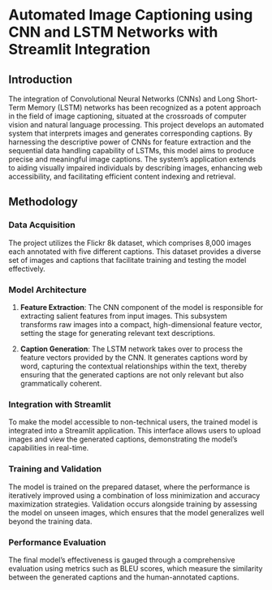 # Automated Image Captioning using CNN and LSTM Networks with Streamlit Integration

## Introduction
The integration of Convolutional Neural Networks (CNNs) and Long Short-Term Memory (LSTM) networks has been recognized as a potent approach in the field of image captioning, situated at the crossroads of computer vision and natural language processing. This project develops an automated system that interprets images and generates corresponding captions. By harnessing the descriptive power of CNNs for feature extraction and the sequential data handling capability of LSTMs, this model aims to produce precise and meaningful image captions. The system’s application extends to aiding visually impaired individuals by describing images, enhancing web accessibility, and facilitating efficient content indexing and retrieval.

## Methodology
### Data Acquisition
The project utilizes the Flickr 8k dataset, which comprises 8,000 images each annotated with five different captions. This dataset provides a diverse set of images and captions that facilitate training and testing the model effectively.

### Model Architecture
1. **Feature Extraction**: The CNN component of the model is responsible for extracting salient features from input images. This subsystem transforms raw images into a compact, high-dimensional feature vector, setting the stage for generating relevant text descriptions.
   
2. **Caption Generation**: The LSTM network takes over to process the feature vectors provided by the CNN. It generates captions word by word, capturing the contextual relationships within the text, thereby ensuring that the generated captions are not only relevant but also grammatically coherent.

### Integration with Streamlit
To make the model accessible to non-technical users, the trained model is integrated into a Streamlit application. This interface allows users to upload images and view the generated captions, demonstrating the model’s capabilities in real-time.

### Training and Validation
The model is trained on the prepared dataset, where the performance is iteratively improved using a combination of loss minimization and accuracy maximization strategies. Validation occurs alongside training by assessing the model on unseen images, which ensures that the model generalizes well beyond the training data.

### Performance Evaluation
The final model’s effectiveness is gauged through a comprehensive evaluation using metrics such as BLEU scores, which measure the similarity between the generated captions and the human-annotated captions.

